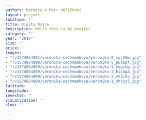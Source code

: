 ```yaml
---
authors: Markéta a Petr Veličkovi
layout: project
location: ''
title: Digita Naive
description: Hello this is my project
category: ''
year: "2019"
size: ''
price: ''
images:
- "/v1574864901/veronika-cechmankova/veronika-0_myc59w.jpg"
- "/v1574864899/veronika-cechmankova/veronika-5_p6zaqf.jpg"
- "/v1574864899/veronika-cechmankova/veronika-4_yegckg.jpg"
- "/v1574864899/veronika-cechmankova/veronika-3_hixbga.jpg"
- "/v1574864899/veronika-cechmankova/veronika-2_mklz5v.jpg"
- "/v1574864898/veronika-cechmankova/veronika-1_xhryyl.jpg"
latitude: 
longitude: 
investor: ''
visualization: ''
slug: ''

---
```

